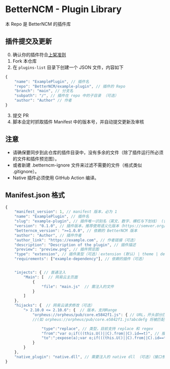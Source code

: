 # BetterNCM - Plugin Library

本 Repo 是 BetterNCM 的插件库

## 插件提交及更新

0. 确认你的插件符合[上架准则](https://github.com/MicroCBer/BetterNCM/wiki/%E6%8F%92%E4%BB%B6%E5%95%86%E5%BA%97%E4%B8%8A%E6%9E%B6%E6%8F%92%E4%BB%B6%E6%96%B9%E5%BC%8F%E5%8F%8A%E5%87%86%E5%88%99#%E4%B8%8A%E6%9E%B6%E5%87%86%E5%88%99)
1. Fork 本仓库
2. 在 `plugins-list` 目录下创建一个 JSON 文件，内容如下

```js
{
    "name": "ExamplePlugin", // 插件名
    "repo": "BetterNCM/example-plugin", // 插件的 Repo
    "branch": "main", // 分支名
    "subpath": "/", // 插件在 repo 中的子目录 （可选）
    "author": "Author" // 作者
}
```

3. 提交 PR
4. 脚本会定时抓取插件 Manifest 中的版本号，并自动提交更新及审核

## 注意

+ 请确保要同步到此仓库的插件目录中，没有多余的文件（除了插件运行所必须的文件和插件预览图）。
+ 或者新建 .betterncm-ignore 文件来过滤不需要的文件（格式类似 .gitignore）。
+ Native 插件必须使用 GitHub Action 编译。

## Manifest.json 格式

```js
{
    "manifest_version": 1, // manifest 版本，必为 1
    "name": "ExamplePlugin", // 插件名
    "slug": "example-plugin", // 插件唯一识别名（英文、数字、横杠与下划线） (留空则根据插件名自动生成)（如果插件名有中文请填写该字段）
    "version": "0.1.0", // 插件版本，推荐使用语义化版本（https://semver.org/）
    "betterncm_version": ">=1.0.0", // 依赖的 BetterNCM 版本
    "author": "Author", // 插件作者
    "author_link": "https://example.com", // 作者链接（可选）
    "description": "Description of the plugin", // 插件描述
    "preview": "preview.png", // 插件预览图
    "type": "extension", // 插件类型（可选）：extension (默认) | theme | dependency"
    "requirements": ["example-dependency"], // 依赖的插件（可选）


    "injects": { // 普通注入
        "Main": [  // 网易云主页面
            {
                "file": "main.js"  // 需注入的文件
            }
        ]
    },
    "hijacks": {  // 网易云请求修改（可选）
        "> 2.10.0 <= 2.10.6": {  // 版本，支持Range
            "orpheus://orpheus/pub/core.e5842f1.js": { // URL，开头部分匹配即可
            //(如 orpheus://orpheus/pub/core.e5842f1.js?abcdefg 将被匹配到)

                "type":"replace", // 类型，目前支持 replace 和 regex
                "from":"var o;if(((this.U()||C).from||C).id==t)", // 搜索项
                "to":";expose(a);var o;if(((this.U()||C).from||C).id==t)" // 替换为
            }
        }
    },
    "native_plugin": "native.dll", // 需要注入的 native dll （可选）（接口参考已有  native 插件）
}
```
